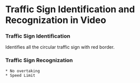 # Traffic Sign Identification and Recognization in Video

### Traffic Sign Identification
Identifies all the circular traffic sign with red border.

### Traffic Sign Recognization
	
	* No overtaking
	* Speed Limit
